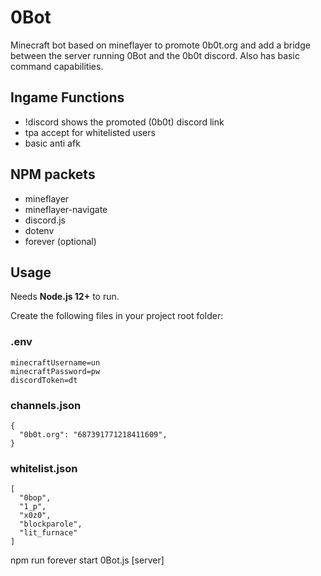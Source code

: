 # 0Bot

Minecraft bot based on mineflayer to promote 0b0t.org and add a bridge between the server running 0Bot and the 0b0t discord. Also has basic command capabilities.

## Ingame Functions

- !discord shows the promoted (0b0t) discord link
- tpa accept for whitelisted users
- basic anti afk

## NPM packets

- mineflayer
- mineflayer-navigate
- discord.js
- dotenv
- forever (optional)

## Usage

Needs **Node.js 12+** to run.

Create the following files in your project root folder:

### .env

	minecraftUsername=un
	minecraftPassword=pw
	discordToken=dt

### channels.json

	{
	  "0b0t.org": "687391771218411609",
	}

### whitelist.json

	[
	  "0bop",
	  "1_p",
	  "x0z0",
	  "blockparole",
	  "lit_furnace"
	]

npm run forever start 0Bot.js [server]
